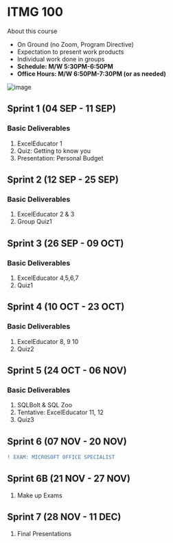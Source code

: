 # ITMG 100

About this course
- On Ground (no Zoom, Program Directive)
- Expectation to present work products
- Individual work done in groups
- **Schedule: M/W 5:30PM-6:50PM**
- **Office Hours: M/W 6:50PM-7:30PM (or as needed)**

![image](https://github.com/user-attachments/assets/da5d9805-4f2f-467b-86cb-4a1fdc067960)


## Sprint 1 (04 SEP - 11 SEP)

### Basic Deliverables
1. ExcelEducator 1
2. Quiz: Getting to know you
3. Presentation: Personal Budget


## Sprint 2 (12 SEP - 25 SEP)

### Basic Deliverables
1. ExcelEducator 2 & 3
2. Group Quiz1

## Sprint 3 (26 SEP - 09 OCT)

### Basic Deliverables
1. ExcelEducator 4,5,6,7
2. Quiz1

## Sprint 4 (10 OCT - 23 OCT)

### Basic Deliverables
1. ExcelEducator 8, 9 10
2. Quiz2

## Sprint 5 (24 OCT - 06 NOV)

### Basic Deliverables
1. SQLBolt & SQL Zoo
2. Tentative: ExcelEducator 11, 12
3. Quiz3

## Sprint 6 (07 NOV - 20 NOV)
```diff
! EXAM: MICROSOFT OFFICE SPECIALIST
```

## Sprint 6B (21 NOV - 27 NOV)
1. Make up Exams

## Sprint 7 (28 NOV - 11 DEC)
1. Final Presentations
